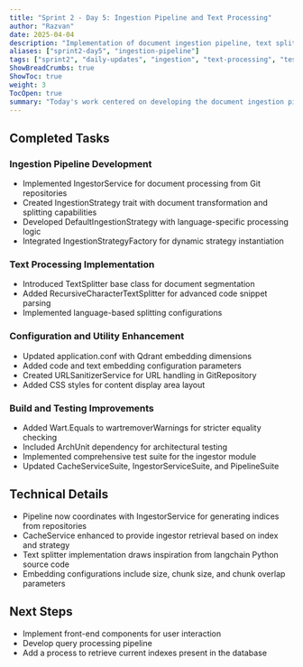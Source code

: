 ```yaml
---
title: "Sprint 2 - Day 5: Ingestion Pipeline and Text Processing"
author: "Razvan"
date: 2025-04-04
description: "Implementation of document ingestion pipeline, text splitting functionality, and application configuration updates"
aliases: ["sprint2-day5", "ingestion-pipeline"]
tags: ["sprint2", "daily-updates", "ingestion", "text-processing", "testing"]
ShowBreadCrumbs: true
ShowToc: true
weight: 3
TocOpen: true
summary: "Today's work centered on developing the document ingestion pipeline, implementing text splitting functionality for code processing, enhancing configuration settings, and completing comprehensive test suites for the ingestion module."
---
```


## Completed Tasks

### Ingestion Pipeline Development
- Implemented IngestorService for document processing from Git repositories
- Created IngestionStrategy trait with document transformation and splitting capabilities
- Developed DefaultIngestionStrategy with language-specific processing logic
- Integrated IngestionStrategyFactory for dynamic strategy instantiation

### Text Processing Implementation
- Introduced TextSplitter base class for document segmentation
- Added RecursiveCharacterTextSplitter for advanced code snippet parsing
- Implemented language-based splitting configurations

### Configuration and Utility Enhancement
- Updated application.conf with Qdrant embedding dimensions
- Added code and text embedding configuration parameters
- Created URLSanitizerService for URL handling in GitRepository
- Added CSS styles for content display area layout

### Build and Testing Improvements
- Added Wart.Equals to wartremoverWarnings for stricter equality checking
- Included ArchUnit dependency for architectural testing
- Implemented comprehensive test suite for the ingestor module
- Updated CacheServiceSuite, IngestorServiceSuite, and PipelineSuite

## Technical Details
- Pipeline now coordinates with IngestorService for generating indices from repositories
- CacheService enhanced to provide ingestor retrieval based on index and strategy
- Text splitter implementation draws inspiration from langchain Python source code
- Embedding configurations include size, chunk size, and chunk overlap parameters

## Next Steps
- Implement front-end components for user interaction
- Develop query processing pipeline
- Add a process to retrieve current indexes present in the database
